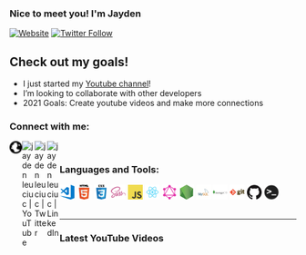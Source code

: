 ### Nice to meet you! I'm Jayden

[![Website](https://img.shields.io/website?label=jaydenleuciuc.com&style=for-the-badge&url=https%3A%2F%2FJaydenLeuciuc.com)](https://jaydeneleuciuc.com)
[![Twitter Follow](https://img.shields.io/twitter/follow/leuciucjayden?color=1DA1F2&logo=twitter&style=for-the-badge)](https://twitter.com/intent/follow?original_referer=https%3A%2F%2Fgithub.com%2FLeuciucJayden&screen_name=leuciucjayden)

## Check out my goals!

- I just started my [Youtube channel][youtube]!
- I’m looking to collaborate with other developers
- 2021 Goals: Create youtube videos and make more connections

### Connect with me:

[<img align="left" alt="jaydenleuciuc.com" width="22px" src="https://raw.githubusercontent.com/iconic/open-iconic/master/svg/globe.svg" />][website]
[<img align="left" alt="jayden leuciuc | YouTube" width="22px" src="https://cdn.jsdelivr.net/npm/simple-icons@v3/icons/youtube.svg" />][youtube]
[<img align="left" alt="jayden leuciuc | Twitter" width="22px" src="https://cdn.jsdelivr.net/npm/simple-icons@v3/icons/twitter.svg" />][twitter]
[<img align="left" alt="jayden leuciuc | LinkedIn" width="22px" src="https://cdn.jsdelivr.net/npm/simple-icons@v3/icons/linkedin.svg" />][linkedin]

<br />

### Languages and Tools:

<img alt="Visual Studio Code" width="26px" src="https://raw.githubusercontent.com/github/explore/80688e429a7d4ef2fca1e82350fe8e3517d3494d/topics/visual-studio-code/visual-studio-code.png" />
<img alt="HTML5" width="26px" src="https://raw.githubusercontent.com/github/explore/80688e429a7d4ef2fca1e82350fe8e3517d3494d/topics/html/html.png" />
<img alt="CSS3" width="26px" src="https://raw.githubusercontent.com/github/explore/80688e429a7d4ef2fca1e82350fe8e3517d3494d/topics/css/css.png" />
<img alt="Sass" width="26px" src="https://raw.githubusercontent.com/github/explore/80688e429a7d4ef2fca1e82350fe8e3517d3494d/topics/sass/sass.png" />
<img alt="JavaScript" width="26px" src="https://raw.githubusercontent.com/github/explore/80688e429a7d4ef2fca1e82350fe8e3517d3494d/topics/javascript/javascript.png" />
<img alt="React" width="26px" src="https://raw.githubusercontent.com/github/explore/80688e429a7d4ef2fca1e82350fe8e3517d3494d/topics/react/react.png" />
<img alt="GraphQL" width="26px" src="https://raw.githubusercontent.com/github/explore/80688e429a7d4ef2fca1e82350fe8e3517d3494d/topics/graphql/graphql.png" />
<img alt="Node.js" width="26px" src="https://raw.githubusercontent.com/github/explore/80688e429a7d4ef2fca1e82350fe8e3517d3494d/topics/nodejs/nodejs.png" />
<img alt="MySQL" width="26px" src="https://raw.githubusercontent.com/github/explore/80688e429a7d4ef2fca1e82350fe8e3517d3494d/topics/mysql/mysql.png" />
<img alt="MongoDB" width="26px" src="https://raw.githubusercontent.com/github/explore/80688e429a7d4ef2fca1e82350fe8e3517d3494d/topics/mongodb/mongodb.png" />
<img alt="Git" width="26px" src="https://raw.githubusercontent.com/github/explore/80688e429a7d4ef2fca1e82350fe8e3517d3494d/topics/git/git.png" />
<img alt="GitHub" width="26px" src="https://raw.githubusercontent.com/github/explore/78df643247d429f6cc873026c0622819ad797942/topics/github/github.png" />
<img alt="Terminal" width="26px" src="https://raw.githubusercontent.com/github/explore/80688e429a7d4ef2fca1e82350fe8e3517d3494d/topics/terminal/terminal.png" />

<br />
<br />

---

### Latest YouTube Videos

<!-- YOUTUBE:START -->
<!-- YOUTUBE:END -->

[website]: https://jaydenleuciuc.com
[twitter]: https://twitter.com/leuciucjayden
[youtube]: https://www.youtube.com/channel/UC_WqFBPs1QSnrYESK3hi9QQ
[linkedin]: https://www.linkedin.com/in/jayden-leuciuc/
